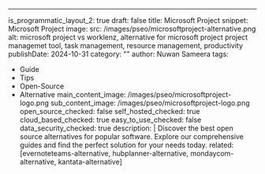 ---
is_programmatic_layout_2: true
draft: false
title: Microsoft Project
snippet: Microsoft Project
image:
  src: /images/pseo/microsoftproject-alternative.png
  alt: microsoft project vs worklenz, alternative for microsoft project project managemet tool, task management, resource management, productivity
publishDate: 2024-10-31
category: ""
author: Nuwan Sameera
tags:
  - Guide
  - Tips
  - Open-Source
  - Alternative
main_content_image: /images/pseo/microsoftproject-logo.png
sub_content_image: /images/pseo/microsoftproject-logo.png
open_source_checked: false
self_hosted_checked: true
cloud_based_checked: true
easy_to_use_checked: false
data_security_checked: true
description: |
   Discover the best open source alternatives for popular software. Explore our comprehensive guides and find the perfect solution for your needs today.
related: [evernoteteams-alternative, hubplanner-alternative, mondaycom-alternative, kantata-alternative]